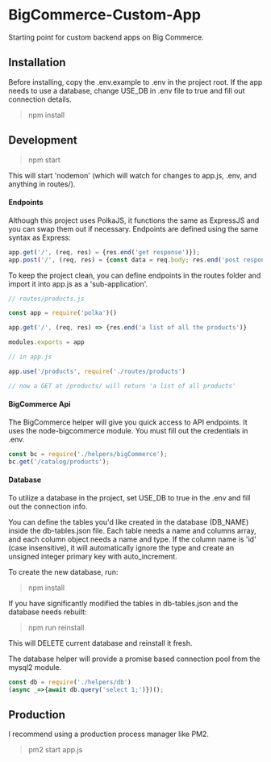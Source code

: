 # BigCommerce-Custom-App
Starting point for custom backend apps on Big Commerce.

## Installation

Before installing, copy the .env.example to .env in the project root. If the app needs to use a database, change USE_DB in .env file to true and fill out connection details.

> npm install

## Development

> npm start

This will start 'nodemon' (which will watch for changes to app.js, .env, and anything in routes/).

#### Endpoints

Although this project uses PolkaJS, it functions the same as ExpressJS and you can swap them out if necessary. Endpoints are defined using the same syntax as Express:

```js
app.get('/', (req, res) = {res.end('get response')});
app.post('/', (req, res) = {const data = req.body; res.end('post response')});
```

To keep the project clean, you can define endpoints in the routes folder and import it into app.js as a 'sub-application'.

```js
// routes/products.js

const app = require('polka')()

app.get('/', (req, res) => {res.end('a list of all the products')}

modules.exports = app
```

```js
// in app.js

app.use('/products', require('./routes/products')

// now a GET at /products/ will return 'a list of all products'
```

#### BigCommerce Api

The BigCommerce helper will give you quick access to API endpoints. It uses the node-bigcommerce module. You must fill out the credentials in .env.

```js
const bc = require('./helpers/bigCommerce');
bc.get('/catalog/products');
```

#### Database

To utilize a database in the project, set USE_DB to true in the .env and fill out the connection info.

You can define the tables you'd like created in the database (DB_NAME) inside the db-tables.json file. Each table needs a name and columns array, and each column object needs a name and type. If the column name is 'id' (case insensitive), it will automatically ignore the type and create an unsigned integer primary key with auto_increment.

To create the new database, run:
> npm install

If you have significantly modified the tables in db-tables.json and the database needs rebuilt:

> npm run reinstall

This will DELETE current database and reinstall it fresh.

The database helper will provide a promise based connection pool from the mysql2 module.

```js
const db = require('./helpers/db')
(async _=>{await db.query('select 1;')})();
```

## Production

I recommend using a production process manager like PM2.

> pm2 start app.js
